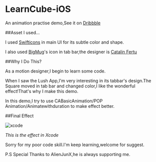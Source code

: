 # LearnCube-iOS
An animation practise demo,See it on [Dribbble](https://dribbble.com/shots/2124167-LearnCube-Code?list=users&offset=0)

##Asset I used...

I used [Swifticons](http://swifticons.com) in main UI for its subtle color and shape.

I also used [BigMug](https://dribbble.com/shots/1634821-440-Free-Icons)'s icon in tab bar,the designer is [Catalin Fertu](https://dribbble.com/catalinfertu)

##Why I Do This?

As a motion designer,I begin to learn some code.

When I saw the Lush App,I'm very interesting in its tabbar's design.The Square moved in tab bar and changed color,I like the wonderful effect!That's why I make this demo.

In this demo,I try to use CABasicAnimation/POP Animation/Animatewithduration to make effect better.

##Final Effect

![xcode](https://github.com/MartinRGB/LearnCube-iOS/blob/master/Demo.gif?raw=true)

_This is the effect in Xcode_

Sorry for my poor code skill.I'm keep learning,welcome for suggest.


P.S Special Thanks to AlienJunX,he is always supporting me.
